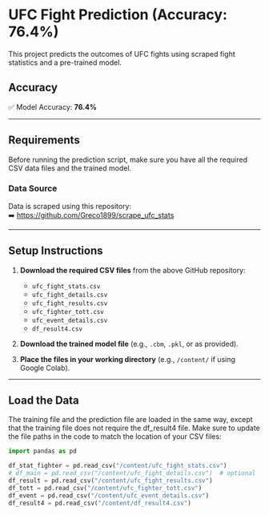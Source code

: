 #  UFC Fight Prediction (Accuracy: 76.4%)

This project predicts the outcomes of UFC fights using scraped fight statistics and a pre-trained model.

##  Accuracy
✅ Model Accuracy: **76.4%**

---

##  Requirements

Before running the prediction script, make sure you have all the required CSV data files and the trained model.

###  Data Source
Data is scraped using this repository:  
➡️ https://github.com/Greco1899/scrape_ufc_stats

---

##  Setup Instructions

1. **Download the required CSV files** from the above GitHub repository:
   - `ufc_fight_stats.csv`
   - `ufc_fight_details.csv`
   - `ufc_fight_results.csv`
   - `ufc_fighter_tott.csv`
   - `ufc_event_details.csv`
   - `df_result4.csv`

2. **Download the trained model file** (e.g., `.cbm`, `.pkl`, or as provided).

3. **Place the files in your working directory** (e.g., `/content/` if using Google Colab).

---

##  Load the Data
The training file and the prediction file are loaded in the same way, except that the training file does not require the df_result4 file.
Make sure to update the file paths in the code to match the location of your CSV files:

```python
import pandas as pd

df_stat_fighter = pd.read_csv("/content/ufc_fight_stats.csv")
# df_main = pd.read_csv("/content/ufc_fight_details.csv")  # optional
df_result = pd.read_csv("/content/ufc_fight_results.csv")
df_tott = pd.read_csv("/content/ufc_fighter_tott.csv")
df_event = pd.read_csv("/content/ufc_event_details.csv")
df_result4 = pd.read_csv("/content/df_result4.csv")
